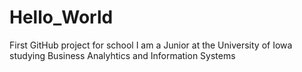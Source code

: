 # Hello_World
First GitHub project for school
I am a Junior at the University of Iowa studying Business Analyhtics and Information Systems
